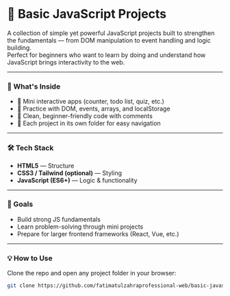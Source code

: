 # 🧠 Basic JavaScript Projects

A collection of simple yet powerful JavaScript projects built to strengthen the fundamentals — from DOM manipulation to event handling and logic building.  
Perfect for beginners who want to learn by doing and understand how JavaScript brings interactivity to the web.

---

### 🚀 What's Inside
- 🔹 Mini interactive apps (counter, todo list, quiz, etc.)
- 🔹 Practice with DOM, events, arrays, and localStorage
- 🔹 Clean, beginner-friendly code with comments
- 🔹 Each project in its own folder for easy navigation

---

### 🛠️ Tech Stack
- **HTML5** — Structure  
- **CSS3 / Tailwind (optional)** — Styling  
- **JavaScript (ES6+)** — Logic & functionality  

---

### 🎯 Goals
- Build strong JS fundamentals  
- Learn problem-solving through mini projects  
- Prepare for larger frontend frameworks (React, Vue, etc.)

---

### 💡 How to Use
Clone the repo and open any project folder in your browser:
```bash
git clone https://github.com/fatimatulzahraprofessional-web/basic-javascript-projects.git

